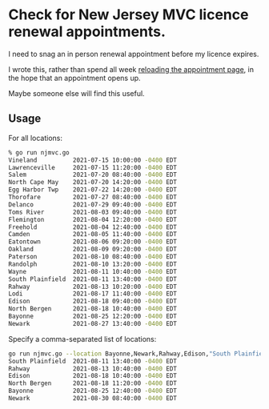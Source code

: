 # Check for New Jersey MVC licence renewal appointments.

I need to snag an in person renewal appointment before my licence expires.

I wrote this, rather than spend all week [reloading the appointment page](https://telegov.njportal.com/njmvc/AppointmentWizard/11), in the hope that an appointment opens up.

Maybe someone else will find this useful.

## Usage

For all locations:

```bash
% go run njmvc.go
Vineland          2021-07-15 10:00:00 -0400 EDT
Lawrenceville     2021-07-15 11:20:00 -0400 EDT
Salem             2021-07-20 08:40:00 -0400 EDT
North Cape May    2021-07-20 14:20:00 -0400 EDT
Egg Harbor Twp    2021-07-22 14:20:00 -0400 EDT
Thorofare         2021-07-27 08:40:00 -0400 EDT
Delanco           2021-07-29 09:40:00 -0400 EDT
Toms River        2021-08-03 09:40:00 -0400 EDT
Flemington        2021-08-04 12:20:00 -0400 EDT
Freehold          2021-08-04 12:40:00 -0400 EDT
Camden            2021-08-05 11:40:00 -0400 EDT
Eatontown         2021-08-06 09:20:00 -0400 EDT
Oakland           2021-08-09 09:20:00 -0400 EDT
Paterson          2021-08-10 08:40:00 -0400 EDT
Randolph          2021-08-10 13:20:00 -0400 EDT
Wayne             2021-08-11 10:40:00 -0400 EDT
South Plainfield  2021-08-11 13:40:00 -0400 EDT
Rahway            2021-08-13 10:20:00 -0400 EDT
Lodi              2021-08-17 11:40:00 -0400 EDT
Edison            2021-08-18 09:40:00 -0400 EDT
North Bergen      2021-08-18 10:40:00 -0400 EDT
Bayonne           2021-08-25 12:20:00 -0400 EDT
Newark            2021-08-27 13:40:00 -0400 EDT
```

Specify a comma-separated list of locations:

```bash
go run njmvc.go --location Bayonne,Newark,Rahway,Edison,"South Plainfield","North Bergen"
South Plainfield  2021-08-11 13:40:00 -0400 EDT
Rahway            2021-08-13 10:40:00 -0400 EDT
Edison            2021-08-18 10:40:00 -0400 EDT
North Bergen      2021-08-18 11:20:00 -0400 EDT
Bayonne           2021-08-25 12:40:00 -0400 EDT
Newark            2021-08-30 08:40:00 -0400 EDT
```